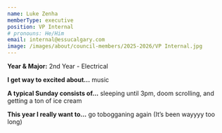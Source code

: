 ```yaml
---
name: Luke Zenha
memberType: executive
position: VP Internal
# pronouns: He/Him
email: internal@essucalgary.com
image: /images/about/council-members/2025-2026/VP Internal.jpg
---
```


**Year & Major:** 2nd Year - Electrical

**I get way to excited about...** music

**A typical Sunday consists of...** sleeping until 3pm, doom scrolling, and getting a ton of ice cream

**This year I really want to...** go tobogganing again (It’s been wayyyy too long)

